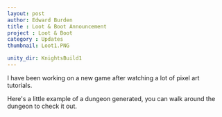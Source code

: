 ```yaml
---
layout: post
author: Edward Burden
title : Loot & Boot Announcement
project : Loot & Boot
category : Updates
thumbnail: Loot1.PNG

unity_dir: KnightsBuild1
---
```

I have been working on a new game after watching a lot of pixel art tutorials.
  
Here's a little example of a dungeon generated, you can walk around the dungeon to check it out.